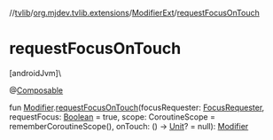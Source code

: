 //[tvlib](../../../index.md)/[org.mjdev.tvlib.extensions](../index.md)/[ModifierExt](index.md)/[requestFocusOnTouch](request-focus-on-touch.md)

# requestFocusOnTouch

[androidJvm]\

@[Composable](https://developer.android.com/reference/kotlin/androidx/compose/runtime/Composable.html)

fun [Modifier](https://developer.android.com/reference/kotlin/androidx/compose/ui/Modifier.html).[requestFocusOnTouch](request-focus-on-touch.md)(focusRequester: [FocusRequester](https://developer.android.com/reference/kotlin/androidx/compose/ui/focus/FocusRequester.html), requestFocus: [Boolean](https://kotlinlang.org/api/latest/jvm/stdlib/kotlin/-boolean/index.html) = true, scope: CoroutineScope = rememberCoroutineScope(), onTouch: () -&gt; [Unit](https://kotlinlang.org/api/latest/jvm/stdlib/kotlin/-unit/index.html)? = null): [Modifier](https://developer.android.com/reference/kotlin/androidx/compose/ui/Modifier.html)
